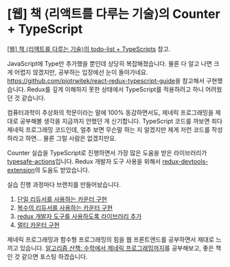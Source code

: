 # [웹] 책 ⟨리액트를 다루는 기술⟩의 Counter + TypeScript

[\[웹\] 책 ⟨리액트를 다루는 기술⟩의 todo-list + TypeScripts](/blog/2019/03/02/react-ts-sass-cssmodules-classnames/) 참고.

JavaScript에 Type만 추가했을 뿐인데 상당히 복잡해졌습니다. 물론 다 알고 나면 크게 어렵지 않겠지만, 공부하는 입장에선 눈이 돌아가네요. <https://github.com/piotrwitek/react-redux-typescript-guide>을 참고해서 구현했습니다. Redux를 깊게 이해하지 못한 상태에서 TypeScript를 적용하려고 하니 어려웠던 것 같습니다.

컴퓨터과학이 추상화의 학문이라는 말에 100% 동감하면서도, 제네릭 프로그래밍을 제대로 공부해볼 생각을 지금까지 안했던 게 신기합니다. TypeScript 코드를 까보면 죄다 제네릭 프로그래밍 코드인데, 얼추 보면 무슨말 하는 지 알겠지만 제게 저런 코드를 작성하라고 하면... 물론 그럴 사람은 없겠지만요.

Counter 실습을 TypeScript로 진행하면서 가장 많은 도움을 받은 라이브러리가 [typesafe-actions](https://github.com/piotrwitek/typesafe-actions)입니다. Redux 개발자 도구 사용을 위해서 [redux-devtools-extension](https://github.com/zalmoxisus/redux-devtools-extension)의 도움도 받았습니다.

실습 진행 과정마다 브랜치를 만들어놨습니다.

1. [단일 리듀서를 사용하는 카운터 구현]()
1. [복수의 리듀서를 사용하는 카운터 구현]()
1. [redux 개발자 도구를 사용하도록 라이브러리 추가]()
1. [멀티 카운터 구현]()

제네릭 프로그래밍과 함수형 프로그래밍의 힘을 웹 프론트엔드를 공부하면서 제대로 느끼고 있습니다. [알고리즘 산책: 수학에서 제네릭 프로그래밍까지](http://www.kyobobook.co.kr/product/detailViewKor.laf?ejkGb=KOR&mallGb=KOR&barcode=9791160504880&orderClick=LAG&Kc=)를 공부해보고, 좋은 책인 것 같으면 포스팅 하겠습니다.